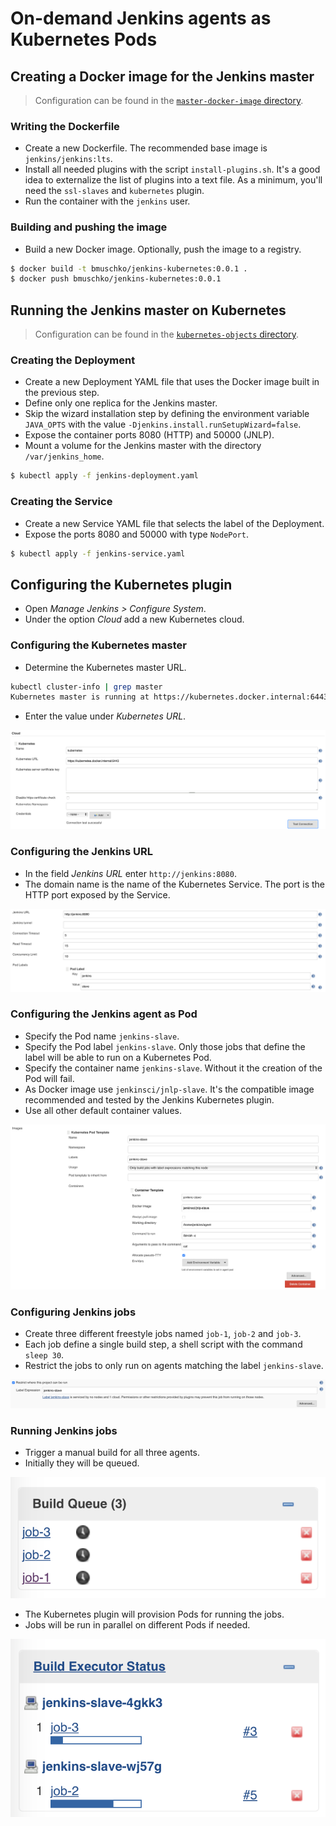 # On-demand Jenkins agents as Kubernetes Pods

## Creating a Docker image for the Jenkins master

> Configuration can be found in the [`master-docker-image` directory](./master-docker-image).

### Writing the Dockerfile

* Create a new Dockerfile. The recommended base image is `jenkins/jenkins:lts`.
* Install all needed plugins with the script `install-plugins.sh`. It's a good idea to externalize the list of plugins into a text file. As a minimum, you'll need the `ssl-slaves` and `kubernetes` plugin.
* Run the container with the `jenkins` user.

### Building and pushing the image

* Build a new Docker image. Optionally, push the image to a registry.

```bash
$ docker build -t bmuschko/jenkins-kubernetes:0.0.1 .
$ docker push bmuschko/jenkins-kubernetes:0.0.1
```

## Running the Jenkins master on Kubernetes

> Configuration can be found in the [`kubernetes-objects` directory](./kubernetes-objects).

### Creating the Deployment

* Create a new Deployment YAML file that uses the Docker image built in the previous step.
* Define only one replica for the Jenkins master.
* Skip the wizard installation step by defining the environment variable `JAVA_OPTS` with the value `-Djenkins.install.runSetupWizard=false`.
* Expose the container ports 8080 (HTTP) and 50000 (JNLP).
* Mount a volume for the Jenkins master with the directory `/var/jenkins_home`.

```bash
$ kubectl apply -f jenkins-deployment.yaml
```

### Creating the Service

* Create a new Service YAML file that selects the label of the Deployment.
* Expose the ports 8080 and 50000 with type `NodePort`.

```bash
$ kubectl apply -f jenkins-service.yaml
```

## Configuring the Kubernetes plugin

* Open _Manage Jenkins > Configure System_.
* Under the option _Cloud_ add a new Kubernetes cloud.

### Configuring the Kubernetes master

* Determine the Kubernetes master URL.

```bash
kubectl cluster-info | grep master
Kubernetes master is running at https://kubernetes.docker.internal:6443
```

* Enter the value under _Kubernetes URL_.

![Kubernetes Master](./images/kubernetes-master.png)

### Configuring the Jenkins URL

* In the field _Jenkins URL_ enter `http://jenkins:8080`.
* The domain name is the name of the Kubernetes Service. The port is the HTTP port exposed by the Service.

![Jenkins URL](./images/jenkins-url.png)

### Configuring the Jenkins agent as Pod

* Specify the Pod name `jenkins-slave`.
* Specify the Pod label `jenkins-slave`. Only those jobs that define the label will be able to run on a Kubernetes Pod.
* Specify the container name `jenkins-slave`. Without it the creation of the Pod will fail.
* As Docker image use `jenkinsci/jnlp-slave`. It's the compatible image recommended and tested by the Jenkins Kubernetes plugin.
* Use all other default container values.

![Pod And Container Configuration](./images/pod-container-config.png)

### Configuring Jenkins jobs

* Create three different freestyle jobs named `job-1`, `job-2` and `job-3`.
* Each job define a single build step, a shell script with the command `sleep 30`.
* Restrict the jobs to only run on agents matching the label `jenkins-slave`.

![Label Restriction](./images/label-restriction.png)

### Running Jenkins jobs

* Trigger a manual build for all three agents.
* Initially they will be queued.

![Job Queue](./images/job-queue.png)

* The Kubernetes plugin will provision Pods for running the jobs.
* Jobs will be run in parallel on different Pods if needed.

![Build Executor Status](./images/build-executor-status.png)